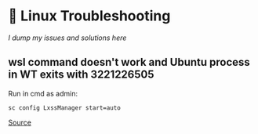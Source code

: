 # 🐧 Linux Troubleshooting

*I dump my issues and solutions here*


## wsl command doesn't work and Ubuntu process in WT exits with 3221226505
Run in cmd as admin:

```
sc config LxssManager start=auto
```
[Source](https://github.com/microsoft/WSL/issues/7611)